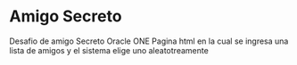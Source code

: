 # Amigo Secreto
Desafio de amigo Secreto Oracle ONE
Pagina html en la cual se ingresa una lista de amigos y el sistema elige uno aleatotreamente
